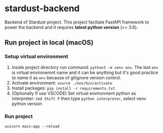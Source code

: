 # stardust-backend
Backend of Stardust project. This project faciliate FastAPI framework to power the backend and it requires **latest python version** (>= 3.6).

## Run project in local (macOS)
### Setup virtual environment
1. Inside project directory run command: `python3 -m venv env`. The last `env` is virtual environemnt name and it can be anything but it's good practice to name it as `env` because of gitignore version control.
2. Activate environment: `source ./env/bin/activate`
3. Install packages: `pip install -r requirements.txt`
4. (Optionally If use VSCODE) Set virtual environment python as interpreter: `Cmd Shift P` then type `python interpreter`, select venv python version

### Run project
`uvicorn main:app --reload`